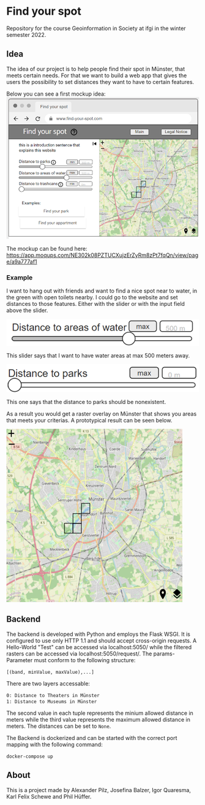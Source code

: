 # Find your spot
Repository for the course Geoinformation in Society at ifgi in the winter semester 2022.

## Idea
The idea of our project is to help people find their spot in Münster, that meets certain needs. For that we want to build a web app that gives the users the possibility to set distances they want to have to certain features. 

Below you can see a first mockup idea:
![mockup file](organization/mockup.png)

The mockup can be found here: https://app.moqups.com/NE302k08PZTUCXujzErZyRm8zPt7fqQn/view/page/a9a777af1
### Example
I want to hang out with friends and want to find a nice spot near to water, in the green with open toilets nearby. 
I could go to the website and set distances to those features. Either with the slider or with the input field above the slider.

![slider](organization/slider.png)

This slider says that I want to have water areas at max 500 meters away.

![slider](organization/slider2.png)

This one says that the distance to parks should be nonexistent. 

As a result you would get a raster overlay on Münster that shows you areas that meets your criterias. A prototypical result can be seen below.

![slider](organization/result.png)

## Backend
The backend is developed with Python and employs the Flask WSGI. It is configured to use only HTTP 1.1 and should accept cross-origin requests.
A Hello-World "Test" can be accessed via localhost:5050/ while the filtered rasters can be accessed via localhost:5050/request/<params>.
The params-Parameter must conform to the following structure:
```
[(band, minValue, maxValue),...]
```

There are two layers accessable:
```
0: Distance to Theaters in Münster
1: Distance to Museums in Münster
```

The second value in each tuple represents the minium allowed distance in meters while the third value represents the maximum allowed distance in meters.
The distances can be set to ```None```.

The Backend is dockerized and can be started with the correct port mapping with the following command:
```
docker-compose up   
```      

## About
This is a project made by Alexander Pilz, Josefina Balzer, Igor Quaresma, Karl Felix Schewe and Phil Hüffer.
